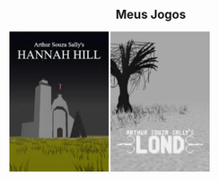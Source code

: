 
<div style="width:100%;" align="center">
  <div style="width:100%;">
    <h2>Meus Jogos</h2>
  </div>
  <div style="width:100%;" align="left">
    <a href="https://arthursouzasally.itch.io/hannah-hill" target="_blank"><img src="poster_hannah_hill.webp" style="height:250px;"/></a>
    <a href="https://arthursouzasally.itch.io/lond" target="_blank"><img src="poster_lond.webp" style="height:250px;"/></a>
  </div>
</div>

<!-- terceiro em breve -->
